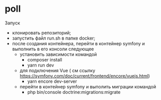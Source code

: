 # poll
Запуск
- клонировать репозиторий;
- запустить файл run.sh в папке docker;
- после создания контейнера, перейти в контейнер symfony и выполнить в его консоли следующее
    - установить зависимости командой
        - composer install
        - yarn run dev
    - для подключения Vue ( см ссылку https://symfony.com/doc/current/frontend/encore/vuejs.html) 
      - yarn encore dev-server
    - перейти в контейнер symfony и выполить миграции командой
        - php bin/console doctrine:migrations:migrate
    

